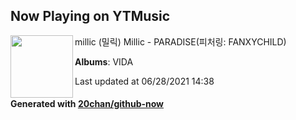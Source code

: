## Now Playing on YTMusic

[<img align="left" width="100" src="https://lh3.googleusercontent.com/zOBq0wziHuA_UNof32HZTYprJJIv75saDXbPOZLYrTw95HBl_JWw7_8XMHuAZGlgOVh9fpFZ1pJnp2w">](https://music.youtube.com/watch?v=l9YM1TsL9t8)

millic (밀릭) Millic - PARADISE(피처링: FANXYCHILD)

**Albums**: VIDA

Last updated at 06/28/2021 14:38

#### Generated with [20chan/github-now](https://github.com/20chan/github-now)
